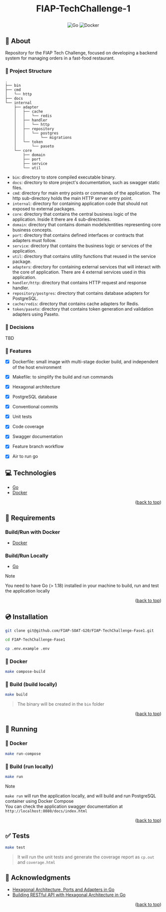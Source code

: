 <a name="readme-top"></a>

# <p align="center">FIAP-TechChallenge-1</p>

<p align="center">
    <img src="https://img.shields.io/badge/Code-Go-informational?style=flat-square&logo=go&color=00ADD8" alt="Go" />
    <img src="https://img.shields.io/badge/Tools-Docker-informational?style=flat-square&logo=docker&color=2496ED" alt="Docker" />
</p>

## 💬 About

Repository for the FIAP Tech Challenge, focused on developing a backend system for managing orders in a fast-food restaurant.

### :open_file_folder: Project Structure

```
.
├── bin
├── cmd
│   └── http
├── docs
└── internal
    ├── adapter
    │   ├── cache
    │   │   └── redis
    │   ├── handler
    │   │   └── http
    │   ├── repository
    │   │   └── postgres
    │   │       └── migrations
    │   └── token
    │       └── paseto
    └── core
        ├── domain
        ├── port
        ├── service
        └── util

```

- `bin`: directory to store compiled executable binary.
- `docs`: directory to store project's documentation, such as swagger static files.
- `cmd`: directory for main entry points or commands of the application. The http sub-directory holds the main HTTP server entry point.
- `internal`: directory for containing application code that should not exposed to external packages.
- `core`: directory that contains the central business logic of the application. Inside it there are 4 sub-directories.
- `domain`: directory that contains domain models/entities representing core business concepts.
- `port`: directory that contains defined interfaces or contracts that adapters must follow.
- `service`: directory that contains the business logic or services of the application.
- `util`: directory that contains utility functions that reused in the service package.
- `adapters`: directory for containing external services that will interact with the core of application. There are 4 external services used in this application.
- `handler/http`: directory that contains HTTP request and response handler.
- `repository/postgres`: directory that contains database adapters for PostgreSQL.
- `cache/redis`: directory that contains cache adapters for Redis.
- `token/paseto`: directory that contains token generation and validation adapters using Paseto.

### :pushpin: Decisions

TBD


### :pushpin: Features
- [x] Dockerfile: small image with multi-stage docker build, and independent of the host environment
- [x] Makefile: to simplify the build and run commands
- [x] Hexagonal architecture
- [x] PostgreSQL database
- [x] Conventional commits
- [x] Unit tests
- [x] Code coverage
- [x] Swagger documentation
- [x] Feature branch workflow
- [x] Air to run go


## :computer: Technologies

- [Go](https://golang.org/)
- [Docker](https://www.docker.com/)

<p align="right">(<a href="#readme-top">back to top</a>)</p>

## :scroll: Requirements

### Build/Run with Docker

- [Docker](https://www.docker.com/)

### Build/Run Locally

- [Go](https://golang.org/)

> [!NOTE]
> You need to have Go (> 1.18) installed in your machine to build, run and test the application locally

<p align="right">(<a href="#readme-top">back to top</a>)</p>

## :cd: Installation

```sh
git clone git@github.com/FIAP-SOAT-G20/FIAP-TechChallenge-Fase1.git
```

```sh
cd FIAP-TechChallenge-Fase1
```

```sh
cp .env.example .env
```

### :whale: Docker

```sh
make compose-build
```

### :hammer: Build (build locally)

```sh
make build
```
> The binary will be created in the `bin` folder

<p align="right">(<a href="#readme-top">back to top</a>)</p>

## :runner: Running

### :whale: Docker

```sh
make run-compose
```

### :hammer: Build (run locally)

```sh
make run
```

> [!NOTE]
> `make run` will run the application locally, and will build and run PostgreSQL container using Docker Compose  
> You can check the application swagger documentation at `http://localhost:8080/docs/index.html`

<p align="right">(<a href="#readme-top">back to top</a>)</p>

## :white_check_mark: Tests

```sh
make test
```
> It will run the unit tests and generate the coverage report as `cp.out` and `coverage.html`

## :clap: Acknowledgments

- [Hexagonal Architecture, Ports and Adapters in Go](https://medium.com/@kyodo-tech/hexagonal-architecture-ports-and-adapters-in-go-f1af950726b)
- [Building RESTful API with Hexagonal Architecture in Go](https://dev.to/bagashiz/building-restful-api-with-hexagonal-architecture-in-go-1mij)

<p align="right">(<a href="#readme-top">back to top</a>)</p>

